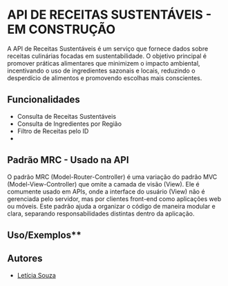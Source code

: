 # API DE RECEITAS SUSTENTÁVEIS - EM CONSTRUÇÃO

A API de Receitas Sustentáveis é um serviço que fornece dados sobre receitas culinárias focadas em sustentabilidade. O objetivo principal é promover práticas alimentares que minimizem o impacto ambiental, incentivando o uso de ingredientes sazonais e locais, reduzindo o desperdício de alimentos e promovendo escolhas mais conscientes.

## Funcionalidades

- Consulta de Receitas Sustentáveis 
- Consulta de Ingredientes por Região
- Filtro de Receitas pelo ID
- 

## Padrão MRC - Usado na API

O padrão MRC (Model-Router-Controller) é uma variação do padrão MVC (Model-View-Controller) que omite a camada de visão (View). Ele é comumente usado em APIs, onde a interface do usuário (View) não é gerenciada pelo servidor, mas por clientes front-end como aplicações web ou móveis. Este padrão ajuda a organizar o código de maneira modular e clara, separando responsabilidades distintas dentro da aplicação.


## Uso/Exemplos**


## Autores

- [Letícia Souza](https://github.com/leticiasouza-dev)
